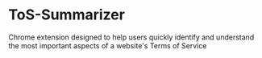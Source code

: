 # ToS-Summarizer
Chrome extension designed to help users quickly identify and understand the most important aspects of a website's Terms of Service
